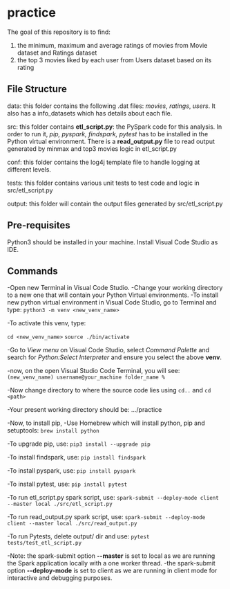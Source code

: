 # practice

The goal of this repository is to find:
1. the minimum, maximum and average ratings of movies from Movie dataset and Ratings dataset
2. the top 3 movies liked by each user from Users dataset based on its rating

## File Structure
data: this folder contains the following .dat files: 
*movies*, *ratings*, *users*. 
It also has a info_datasets which has details about each file.

src: this folder contains **etl_script.py**: the PySpark code for this analysis. 
In order to run it, *pip, pyspark, findspark, pytest* has to be installed in the Python virtual environment. 
There is a **read_output.py** file to read output generated by minmax and top3 movies logic in etl_script.py

conf: this folder contains the log4j template file to handle logging at different levels.

tests: this folder contains various unit tests to test code and logic in src/etl_script.py

output: this folder will contain the output files generated by src/etl_script.py

## Pre-requisites
Python3 should be installed in your machine. Install Visual Code Studio as IDE.

## Commands
-Open new Terminal in Visual Code Studio.
-Change your working directory to a new one that will contain your Python Virtual environments.
-To install new python virtual environment in Visual Code Studio, go to Terminal and type:
```python3 -m venv <new_venv_name>```

-To activate this venv, type:

```cd <new_venv_name>```
```source ./bin/activate```

-Go to *View menu* on Visual Code Studio, select *Command Palette* and search for *Python:Select Interpreter* and ensure you select the above **venv**.

-now, on the open Visual Studio Code Terminal, you will see: 
```(new_venv_name) username@your_machine folder_name %```

-Now change directory to where the source code lies using 
```cd..``` and ```cd <path>```

-Your present working directory should be: 
.../practice

-Now, to install pip, 
-Use Homebrew which will install python, pip and setuptools: 
```brew install python```

-To upgrade pip, use: 
```pip3 install --upgrade pip```

-To install findspark, use: 
```pip install findspark```

-To install pyspark, use: 
```pip install pyspark```

-To install pytest, use: 
```pip install pytest```

-To run etl_script.py spark script, use: 
```spark-submit --deploy-mode client --master local ./src/etl_script.py```

-To run read_output.py spark script, use: 
```spark-submit --deploy-mode client --master local ./src/read_output.py```

-To run Pytests, delete output/ dir and use:
```pytest tests/test_etl_script.py ```

-Note: the spark-submit option **--master** is set to local as we are running the Spark application locally with a one worker thread.
-the spark-submit option **--deploy-mode** is set to client as we are running in client mode for interactive and debugging purposes.